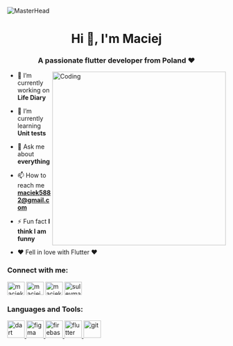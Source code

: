 ![MasterHead](https://res.cloudinary.com/dsxbnby76/image/upload/v1682337442/flutter_d9bc7de1f4_94d99c8220.png)
<h1 align="center">Hi 👋, I'm Maciej</h1>
<h3 align="center">A passionate flutter developer from Poland ❤️</h3>
<img align="right" alt= "Coding" width="400" src="https://cdn.dribbble.com/users/1162077/screenshots/3848914/programmer.gif">

- 🔭 I’m currently working on **Life Diary**

- 🌱 I’m currently learning **Unit tests**

- 💬 Ask me about **everything**

- 📫 How to reach me **maciek5882@gmail.com**

- ⚡ Fun fact **I think I am funny**

- ❤️ Fell in love with Flutter ❤️ 

<h3 align="left">Connect with me:</h3>
<p align="left">
<a href="https://twitter.com/maciek5882" target="blank"><img align="center" src="https://raw.githubusercontent.com/rahuldkjain/github-profile-readme-generator/master/src/images/icons/Social/twitter.svg" alt="maciek5882" height="30" width="40" /></a>
<a href="https://linkedin.com/in/maciej-sulikowski-703542286" target="blank"><img align="center" src="https://raw.githubusercontent.com/rahuldkjain/github-profile-readme-generator/master/src/images/icons/Social/linked-in-alt.svg" alt="maciejsulikowski" height="30" width="40" /></a>
<a href="https://fb.com/maciek.sulikowski.58" target="blank"><img align="center" src="https://raw.githubusercontent.com/rahuldkjain/github-profile-readme-generator/master/src/images/icons/Social/facebook.svg" alt="maciek sulikowski" height="30" width="40" /></a>
<a href="https://instagram.com/suleymani_99" target="blank"><img align="center" src="https://raw.githubusercontent.com/rahuldkjain/github-profile-readme-generator/master/src/images/icons/Social/instagram.svg" alt="suleymani_99" height="30" width="40" /></a>
</p>

<h3 align="left">Languages and Tools:</h3>
<p align="left"> <a href="https://dart.dev" target="_blank" rel="noreferrer"> <img src="https://www.vectorlogo.zone/logos/dartlang/dartlang-icon.svg" alt="dart" width="40" height="40"/> </a> <a href="https://www.figma.com/" target="_blank" rel="noreferrer"> <img src="https://www.vectorlogo.zone/logos/figma/figma-icon.svg" alt="figma" width="40" height="40"/> </a> <a href="https://firebase.google.com/" target="_blank" rel="noreferrer"> <img src="https://www.vectorlogo.zone/logos/firebase/firebase-icon.svg" alt="firebase" width="40" height="40"/> </a> <a href="https://flutter.dev" target="_blank" rel="noreferrer"> <img src="https://www.vectorlogo.zone/logos/flutterio/flutterio-icon.svg" alt="flutter" width="40" height="40"/> </a> <a href="https://git-scm.com/" target="_blank" rel="noreferrer"> <img src="https://www.vectorlogo.zone/logos/git-scm/git-scm-icon.svg" alt="git" width="40" height="40"/> </a> </p>
